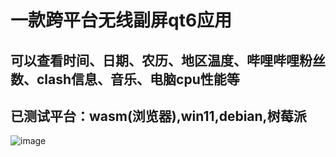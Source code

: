 # 一款跨平台无线副屏qt6应用
## 可以查看时间、日期、农历、地区温度、哔哩哔哩粉丝数、clash信息、音乐、电脑cpu性能等
## 已测试平台：wasm(浏览器),win11,debian,树莓派
![image](https://github.com/user-attachments/assets/e4301211-7d7b-4f74-b355-9d099cf19afe)
